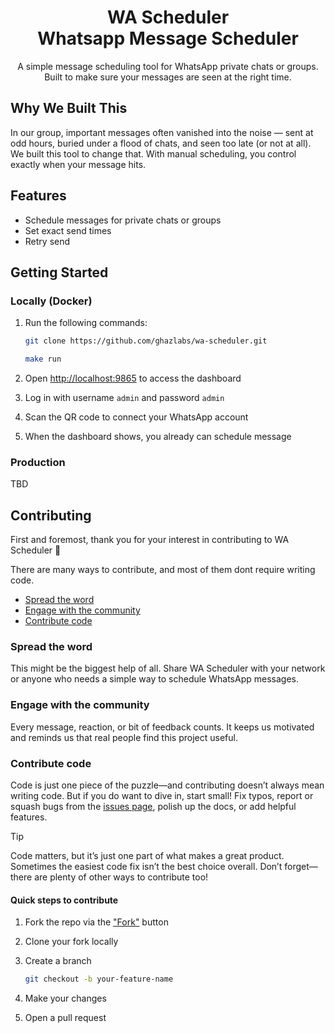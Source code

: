 <h1 align="center" style="border-bottom: none">
  <div>
    WA Scheduler
  </div>
  Whatsapp Message Scheduler<br>
</h1>

<p align="center">
A simple message scheduling tool for WhatsApp private chats or groups. Built to make sure your messages are seen at the right time.
</p>

## Why We Built This

In our group, important messages often vanished into the noise — sent at odd hours, buried under a flood of chats, and seen too late (or not at all). We built this tool to change that. With manual scheduling, you control exactly when your message hits.

## Features

- Schedule messages for private chats or groups
- Set exact send times
- Retry send

## Getting Started

### Locally (Docker)

1. Run the following commands:

    ```bash
    git clone https://github.com/ghazlabs/wa-scheduler.git

    make run
    ```

2. Open <http://localhost:9865> to access the dashboard
3. Log in with username `admin` and password `admin`
4. Scan the QR code to connect your WhatsApp account
5. When the dashboard shows, you already can schedule message

### Production

TBD

## Contributing

First and foremost, thank you for your interest in contributing to WA Scheduler 🙏

There are many ways to contribute, and most of them dont require writing code.

- [Spread the word](#spread-the-word)
- [Engage with the community](#engage-with-the-community)
- [Contribute code](#contribute-code)

### Spread the word

This might be the biggest help of all. Share WA Scheduler with your network or anyone who needs a simple way to schedule WhatsApp messages.

### Engage with the community

Every message, reaction, or bit of feedback counts. It keeps us motivated and reminds us that real people find this project useful.

### Contribute code

Code is just one piece of the puzzle—and contributing doesn’t always mean writing code. But if you do want to dive in, start small! Fix typos, report or squash bugs from the [issues page](https://github.com/ghazlabs/wa-scheduler/issues), polish up the docs, or add helpful features.

> [!TIP]
>
> Code matters, but it’s just one part of what makes a great product. Sometimes the easiest code fix isn’t the best choice overall. Don’t forget—there are plenty of other ways to contribute too!

#### Quick steps to contribute

1. Fork the repo via the ["Fork"](https://github.com/ghazlabs/wa-scheduler/fork) button
2. Clone your fork locally
3. Create a branch

    ```bash
    git checkout -b your-feature-name
    ```

4. Make your changes
5. Open a pull request
